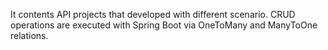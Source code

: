 It contents API projects that developed with different scenario. CRUD operations are executed with Spring Boot via OneToMany and ManyToOne relations.
